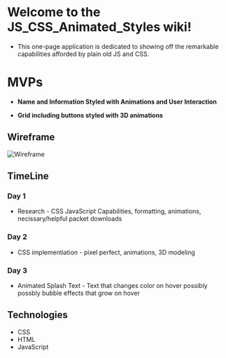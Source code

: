 # Welcome to the JS_CSS_Animated_Styles wiki!

 * This one-page application is dedicated to showing off the remarkable capabilities afforded by plain old JS and CSS.  

# MVPs

* **Name and Information Styled with Animations and User Interaction**

* **Grid including buttons styled with 3D animations**


## Wireframe

![Wireframe](https://i.imgur.com/Nk8DfZ5.png)

## TimeLine

### Day 1
* Research - CSS JavaScript Capabilities, formatting, animations, necissary/helpful packet downloads
### Day 2 
* CSS implementiation - pixel perfect, animations, 3D modeling
### Day 3 
* Animated Splash Text - Text that changes color on hover possibly possbly bubble effects that grow on hover

## Technologies
* CSS
* HTML 
* JavaScript
